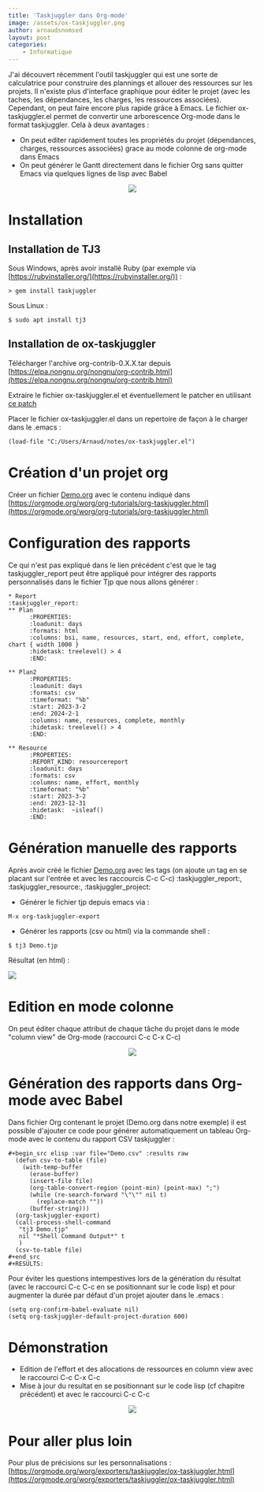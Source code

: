 ```yaml
---
title: 'Taskjuggler dans Org-mode'
image: /assets/ox-taskjuggler.png
author: arnaudsnomsed
layout: post
categories:
    - Informatique
---
```


J'ai découvert récemment l'outil taskjuggler qui est une sorte de
calculatrice pour construire des plannings et allouer des ressources
sur les projets. Il n'existe plus d'interface graphique pour éditer le
projet (avec les taches, les dépendances, les charges, les ressources
associées). Cependant, on peut faire encore plus rapide grâce à
Emacs. Le fichier ox-taskjuggler.el permet de convertir une
arborescence Org-mode dans le format taskjuggler. Cela à deux
avantages :

- On peut editer rapidement toutes les propriétés du projet
  (dépendances, charges, ressources associées) grace au mode colonne
  de org-mode dans Emacs
- On peut générer le Gantt directement dans le fichier Org sans
  quitter Emacs via quelques lignes de lisp avec Babel

<center>
<p><img src="/assets/ox-taskjuggler.png"/></p>
</center>
   
# Installation

## Installation de TJ3

Sous Windows, après avoir installé Ruby (par exemple via [https://rubyinstaller.org/](https://rubyinstaller.org/)) :

```
> gem install taskjuggler
```

<!-- more -->

Sous Linux :

```
$ sudo apt install tj3
```


## Installation de ox-taskjuggler

Télécharger l'archive org-contrib-0.X.X.tar depuis [https://elpa.nongnu.org/nongnu/org-contrib.html](https://elpa.nongnu.org/nongnu/org-contrib.html)

Extraire le fichier ox-taskjuggler.el et éventuellement le patcher en
utilisant [ce
patch](https://github.com/ArnaudSnomsed/arnaudsnomsed.github.io/blob/master/assets/ox-taskjuggler.el.patch)

Placer le fichier ox-taskjuggler.el dans un repertoire de façon à le
charger dans le .emacs :

```
(load-file "C:/Users/Arnaud/notes/ox-taskjuggler.el")

```

# Création d'un projet org

Créer un fichier [Demo.org](/assets/Demo.org) avec le contenu indiqué dans
[https://orgmode.org/worg/org-tutorials/org-taskjuggler.html](https://orgmode.org/worg/org-tutorials/org-taskjuggler.html)

# Configuration des rapports

Ce qui n'est pas expliqué dans le lien précédent c'est que le tag
taskjuggler_report peut être appliqué pour intégrer des rapports personnalisés dans le fichier Tjp que nous allons générer :

```
* Report                                                 :taskjuggler_report:
** Plan
      :PROPERTIES:
      :loadunit: days
      :formats: html
      :columns: bsi, name, resources, start, end, effort, complete, chart { width 1000 }
      :hidetask: treelevel() > 4
      :END:

** Plan2
      :PROPERTIES:
      :loadunit: days
      :formats: csv
      :timeformat: "%b"
      :start: 2023-3-2
      :end: 2024-2-1
      :columns: name, resources, complete, monthly
      :hidetask: treelevel() > 4
      :END:

** Resource
      :PROPERTIES:
      :REPORT_KIND: resourcereport
      :loadunit: days
      :formats: csv
      :columns: name, effort, monthly
      :timeformat: "%b"
      :start: 2023-3-2
      :end: 2023-12-31
      :hidetask:  ~isleaf() 
      :END:
```

# Génération manuelle des rapports

Après avoir créé le fichier [Demo.org](/assets/Demo.org) avec les tags
(on ajoute un tag en se placant sur l'entrée et avec les raccourcis
C-c C-c) :taskjuggler_report:,
:taskjuggler_resource:, :taskjuggler_project:

- Générer le fichier tjp depuis emacs via :

```
M-x org-taskjuggler-export
```

- Générer les rapports (csv ou html) via la commande shell :

```
$ tj3 Demo.tjp
```

Résultat (en html) :

![](/assets/ox-taskjuggler-html.png)

# Edition en mode colonne

On peut éditer chaque attribut de chaque tâche du projet dans le mode
"column view" de Org-mode (raccourci C-c C-x C-c)

<center>
<p><img src="/assets/ox-taskjuggler-col.png"/></p>
</center>


# Génération des rapports dans Org-mode avec Babel

Dans fichier Org contenant le projet (Demo.org dans notre exemple) il
est possible d'ajouter ce code pour générer automatiquement un tableau
Org-mode avec le contenu du rapport CSV taskjuggler :

```
#+begin_src elisp :var file="Demo.csv" :results raw
  (defun csv-to-table (file)
    (with-temp-buffer
      (erase-buffer)
      (insert-file file)
      (org-table-convert-region (point-min) (point-max) ";")
      (while (re-search-forward "\"\"" nil t)
        (replace-match ""))
      (buffer-string)))
  (org-taskjuggler-export)
  (call-process-shell-command
   "tj3 Demo.tjp"
   nil "*Shell Command Output*" t
   )
  (csv-to-table file)
#+end_src
#+RESULTS:
```

Pour éviter les questions intempestives lors de la génération du
résultat (avec le raccourci C-c C-c en se positionnant sur le code
lisp) et pour augmenter la durée par défaut d'un projet ajouter dans
le .emacs :

```
(setq org-confirm-babel-evaluate nil)
(setq org-taskjuggler-default-project-duration 600)

```


# Démonstration

- Edition de l'effort et des allocations de ressources en column view avec le raccourci C-c C-x C-c
- Mise à jour du resultat en se positionnant sur le code lisp (cf
  chapitre précédent) et avec le raccourci C-c C-c


<center>
<p><img src="/assets/ox-taskjuggler.gif"/></p>
</center>



# Pour aller plus loin

Pour plus de précisions sur les personnalisations :
[https://orgmode.org/worg/exporters/taskjuggler/ox-taskjuggler.html](https://orgmode.org/worg/exporters/taskjuggler/ox-taskjuggler.html)
